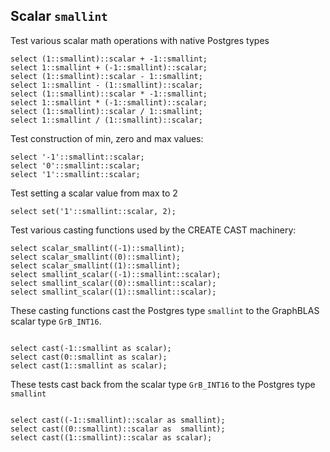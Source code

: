 
## Scalar `smallint`

Test various scalar math operations with native Postgres types
```
select (1::smallint)::scalar + -1::smallint;
select 1::smallint + (-1::smallint)::scalar;
select (1::smallint)::scalar - 1::smallint;
select 1::smallint - (1::smallint)::scalar;
select (1::smallint)::scalar * -1::smallint;
select 1::smallint * (-1::smallint)::scalar;
select (1::smallint)::scalar / 1::smallint;
select 1::smallint / (1::smallint)::scalar;

```
Test construction of min, zero and max values:
```
select '-1'::smallint::scalar;
select '0'::smallint::scalar;
select '1'::smallint::scalar;

```
Test setting a scalar value from max to 2
```
select set('1'::smallint::scalar, 2);

```
Test various casting functions used by the CREATE CAST machinery:
```
select scalar_smallint((-1)::smallint);
select scalar_smallint((0)::smallint);
select scalar_smallint((1)::smallint);
select smallint_scalar((-1)::smallint::scalar);
select smallint_scalar((0)::smallint::scalar);
select smallint_scalar((1)::smallint::scalar);

```
These casting functions cast the Postgres type `smallint` to the
GraphBLAS scalar type `GrB_INT16`.
```

select cast(-1::smallint as scalar);
select cast(0::smallint as scalar);
select cast(1::smallint as scalar);

```
These tests cast back from the scalar type `GrB_INT16` to the
Postgres type `smallint`
```

select cast((-1::smallint)::scalar as smallint);
select cast((0::smallint)::scalar as  smallint);
select cast((1::smallint)::scalar as scalar);
```